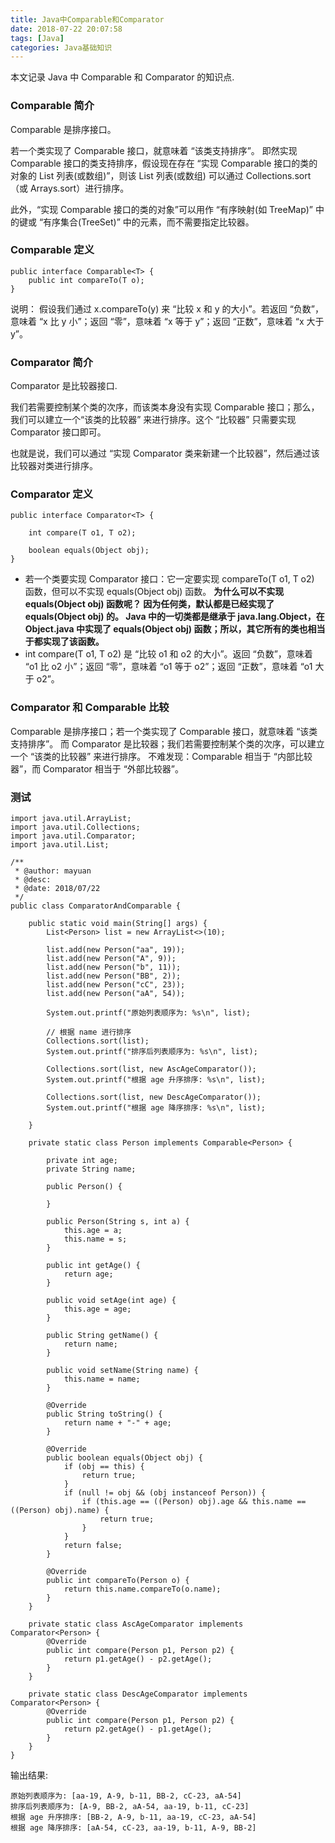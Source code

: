 ```yaml
---
title: Java中Comparable和Comparator
date: 2018-07-22 20:07:58
tags: [Java]
categories: Java基础知识
---
```


本文记录 Java 中 Comparable 和 Comparator 的知识点.

<!-- more -->

### Comparable 简介
Comparable 是排序接口。

若一个类实现了 Comparable 接口，就意味着 “该类支持排序”。  即然实现 Comparable 接口的类支持排序，假设现在存在 “实现 Comparable 接口的类的对象的 List 列表(或数组)”，则该 List 列表(或数组) 可以通过 Collections.sort（或 Arrays.sort）进行排序。

此外，“实现 Comparable 接口的类的对象”可以用作 “有序映射(如 TreeMap)” 中的键或 “有序集合(TreeSet)” 中的元素，而不需要指定比较器。

### Comparable 定义
```
public interface Comparable<T> {
    public int compareTo(T o);
}
```
说明：
假设我们通过 x.compareTo(y) 来 “比较 x 和 y 的大小”。若返回 “负数”，意味着 “x 比 y 小”；返回 “零”，意味着 “x 等于 y”；返回 “正数”，意味着 “x 大于 y”。

### Comparator 简介
Comparator 是比较器接口.

我们若需要控制某个类的次序，而该类本身没有实现 Comparable 接口；那么，我们可以建立一个“该类的比较器” 来进行排序。这个 “比较器” 只需要实现 Comparator 接口即可。

也就是说，我们可以通过 “实现 Comparator 类来新建一个比较器”，然后通过该比较器对类进行排序。

### Comparator 定义
```
public interface Comparator<T> {

    int compare(T o1, T o2);

    boolean equals(Object obj);
}
```
* 若一个类要实现 Comparator 接口：它一定要实现 compareTo(T o1, T o2) 函数，但可以不实现 equals(Object obj) 函数。
**为什么可以不实现 equals(Object obj) 函数呢？ 因为任何类，默认都是已经实现了 equals(Object obj) 的。 Java 中的一切类都是继承于 java.lang.Object，在 Object.java 中实现了 equals(Object obj) 函数；所以，其它所有的类也相当于都实现了该函数。**
* int compare(T o1, T o2) 是 “比较 o1 和 o2 的大小”。返回 “负数”，意味着 “o1 比 o2 小”；返回 “零”，意味着 “o1 等于 o2”；返回 “正数”，意味着 “o1 大于 o2”。

### Comparator 和 Comparable 比较
Comparable 是排序接口；若一个类实现了 Comparable 接口，就意味着 “该类支持排序”。
而 Comparator 是比较器；我们若需要控制某个类的次序，可以建立一个 “该类的比较器” 来进行排序。
不难发现：Comparable 相当于 “内部比较器”，而 Comparator 相当于 “外部比较器”。

### 测试
```
import java.util.ArrayList;
import java.util.Collections;
import java.util.Comparator;
import java.util.List;

/**
 * @author: mayuan
 * @desc:
 * @date: 2018/07/22
 */
public class ComparatorAndComparable {

    public static void main(String[] args) {
        List<Person> list = new ArrayList<>(10);

        list.add(new Person("aa", 19));
        list.add(new Person("A", 9));
        list.add(new Person("b", 11));
        list.add(new Person("BB", 2));
        list.add(new Person("cC", 23));
        list.add(new Person("aA", 54));

        System.out.printf("原始列表顺序为: %s\n", list);

        // 根据 name 进行排序
        Collections.sort(list);
        System.out.printf("排序后列表顺序为: %s\n", list);

        Collections.sort(list, new AscAgeComparator());
        System.out.printf("根据 age 升序排序: %s\n", list);

        Collections.sort(list, new DescAgeComparator());
        System.out.printf("根据 age 降序排序: %s\n", list);

    }

    private static class Person implements Comparable<Person> {

        private int age;
        private String name;

        public Person() {

        }

        public Person(String s, int a) {
            this.age = a;
            this.name = s;
        }

        public int getAge() {
            return age;
        }

        public void setAge(int age) {
            this.age = age;
        }

        public String getName() {
            return name;
        }

        public void setName(String name) {
            this.name = name;
        }

        @Override
        public String toString() {
            return name + "-" + age;
        }

        @Override
        public boolean equals(Object obj) {
            if (obj == this) {
                return true;
            }
            if (null != obj && (obj instanceof Person)) {
                if (this.age == ((Person) obj).age && this.name == ((Person) obj).name) {
                    return true;
                }
            }
            return false;
        }

        @Override
        public int compareTo(Person o) {
            return this.name.compareTo(o.name);
        }
    }

    private static class AscAgeComparator implements Comparator<Person> {
        @Override
        public int compare(Person p1, Person p2) {
            return p1.getAge() - p2.getAge();
        }
    }

    private static class DescAgeComparator implements Comparator<Person> {
        @Override
        public int compare(Person p1, Person p2) {
            return p2.getAge() - p1.getAge();
        }
    }
}
```

输出结果:
```
原始列表顺序为: [aa-19, A-9, b-11, BB-2, cC-23, aA-54]
排序后列表顺序为: [A-9, BB-2, aA-54, aa-19, b-11, cC-23]
根据 age 升序排序: [BB-2, A-9, b-11, aa-19, cC-23, aA-54]
根据 age 降序排序: [aA-54, cC-23, aa-19, b-11, A-9, BB-2]
```